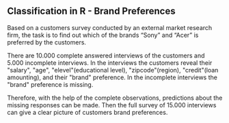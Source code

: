 ## Classification in R - Brand Preferences

Based on a customers survey conducted by an external market research firm, the task is to find out which of the brands “Sony” and “Acer” is preferred by the customers.

There are 10.000 complete answered interviews of the customers and 5.000 incomplete interviews. In the interviews the customers reveal their "salary", "age", "elevel"(educational level), "zipcode"(region), "credit"(loan amounting), and their "brand" preference. In the incomplete interviews the "brand" preference is missing.

Therefore, with the help of the complete observations, predictions about the missing responses can be made.
Then the full survey of 15.000 interviews can give a clear picture of customers brand preferences.
